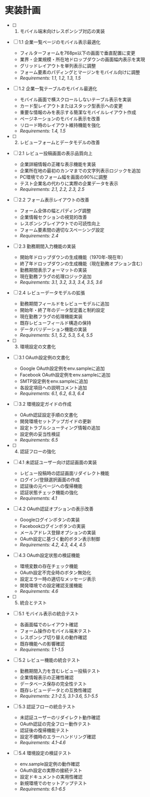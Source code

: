 # 実装計画

- [ ] 1. モバイル端末向けレスポンシブ対応の実装
- [ ] 1.1 企業一覧ページのモバイル表示最適化
  - フィルターフォームを768px以下の画面で垂直配置に変更
  - 業界・企業規模・所在地ドロップダウンの画面幅内表示を実現
  - グリッドレイアウトを単列表示に調整
  - フォーム要素のパディングとマージンをモバイル向けに調整
  - _Requirements: 1.1, 1.2, 1.3, 1.5_

- [ ] 1.2 企業一覧テーブルのモバイル最適化
  - モバイル画面で横スクロールしないテーブル表示を実装
  - カード型レイアウトまたはスタック型表示への変更
  - 重要な情報のみを表示する簡潔なモバイルレイアウト作成
  - ページネーションのモバイル表示を改善
  - リロード時のレイアウト維持機能を強化
  - _Requirements: 1.4, 1.5_

- [ ] 2. レビューフォームとデータモデルの改善
- [ ] 2.1 レビュー投稿画面の表示品質向上
  - 企業詳細情報の正確な表示機能を実装
  - 企業所在地の最初のカンマまでの文字列表示ロジックを追加
  - PC環境でのフォーム幅を画面の90%に調整
  - テスト企業名の代わりに実際の企業データを表示
  - _Requirements: 2.1, 2.2, 2.3, 2.5_

- [ ] 2.2 フォーム表示レイアウトの改善
  - フォーム全体の幅とパディング調整
  - 企業情報セクションの視覚的改善
  - レスポンシブレイアウトでの可読性向上
  - フォーム要素間の適切なスペーシング設定
  - _Requirements: 2.4_

- [ ] 2.3 勤務期間入力機能の実装
  - 開始年ドロップダウンの生成機能（1970年-現在年）
  - 終了年ドロップダウンの生成機能（現在勤務オプション含む）
  - 勤務期間表示フォーマットの実装
  - 現在勤務フラグの処理ロジック追加
  - _Requirements: 3.1, 3.2, 3.3, 3.4, 3.5, 3.6_

- [ ] 2.4 レビューデータモデルの拡張
  - 勤務期間フィールドをレビューモデルに追加
  - 開始年・終了年のデータ型定義と制約設定
  - 現在勤務フラグの処理機能実装
  - 既存レビューフィールド構造の保持
  - データバリデーション機能の実装
  - _Requirements: 5.1, 5.2, 5.3, 5.4, 5.5_

- [ ] 3. 環境設定の文書化
- [ ] 3.1 OAuth設定例の文書化
  - Google OAuth設定例をenv.sampleに追加
  - Facebook OAuth設定例をenv.sampleに追加
  - SMTP設定例をenv.sampleに追加
  - 各設定項目への説明コメント追加
  - _Requirements: 6.1, 6.2, 6.3, 6.4_

- [ ] 3.2 環境設定ガイドの作成
  - OAuth認証設定手順の文書化
  - 開発環境セットアップガイドの更新
  - 設定トラブルシューティング情報の追加
  - 設定例の妥当性検証
  - _Requirements: 6.5_

- [ ] 4. 認証フローの強化
- [ ] 4.1 未認証ユーザー向け認証画面の実装
  - レビュー投稿時の認証画面リダイレクト機能
  - ログイン/登録選択画面の作成
  - 認証後の元ページへの復帰機能
  - 認証状態チェック機能の強化
  - _Requirements: 4.1_

- [ ] 4.2 OAuth認証オプションの表示改善
  - Googleログインボタンの実装
  - Facebookログインボタンの実装
  - メールアドレス登録オプションの実装
  - OAuth設定に基づく動的ボタン表示制御
  - _Requirements: 4.2, 4.3, 4.4, 4.5_

- [ ] 4.3 OAuth設定状態の検証機能
  - 環境変数の存在チェック機能
  - OAuth設定不完全時のボタン無効化
  - 設定エラー時の適切なメッセージ表示
  - 開発環境での設定確認支援機能
  - _Requirements: 4.6_

- [ ] 5. 統合とテスト
- [ ] 5.1 モバイル表示の統合テスト
  - 各画面幅でのレイアウト確認
  - フォーム操作のモバイル端末テスト
  - レスポンシブ切り替えの動作確認
  - 既存機能への影響確認
  - _Requirements: 1.1-1.5_

- [ ] 5.2 レビュー機能の統合テスト
  - 勤務期間入力を含むレビュー投稿テスト
  - 企業情報表示の正確性確認
  - データベース保存の完全性テスト
  - 既存レビューデータとの互換性確認
  - _Requirements: 2.1-2.5, 3.1-3.6, 5.1-5.5_

- [ ] 5.3 認証フローの統合テスト
  - 未認証ユーザーのリダイレクト動作確認
  - OAuth認証の完全フロー動作テスト
  - 認証後の復帰機能テスト
  - 設定不備時のエラーハンドリング確認
  - _Requirements: 4.1-4.6_

- [ ] 5.4 環境設定の検証テスト
  - env.sample設定例の動作確認
  - OAuth設定の実際の接続テスト
  - 設定ドキュメントの実用性確認
  - 新規環境でのセットアップテスト
  - _Requirements: 6.1-6.5_